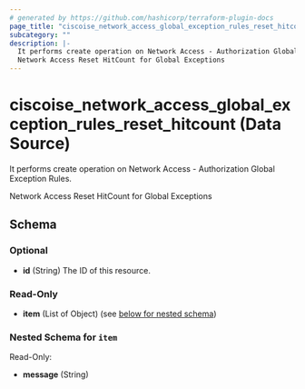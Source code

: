 ```yaml
---
# generated by https://github.com/hashicorp/terraform-plugin-docs
page_title: "ciscoise_network_access_global_exception_rules_reset_hitcount Data Source - terraform-provider-ciscoise"
subcategory: ""
description: |-
  It performs create operation on Network Access - Authorization Global Exception Rules.
  Network Access Reset HitCount for Global Exceptions
---
```


# ciscoise_network_access_global_exception_rules_reset_hitcount (Data Source)

It performs create operation on Network Access - Authorization Global Exception Rules.

Network Access Reset HitCount for Global Exceptions



<!-- schema generated by tfplugindocs -->
## Schema

### Optional

- **id** (String) The ID of this resource.

### Read-Only

- **item** (List of Object) (see [below for nested schema](#nestedatt--item))

<a id="nestedatt--item"></a>
### Nested Schema for `item`

Read-Only:

- **message** (String)



